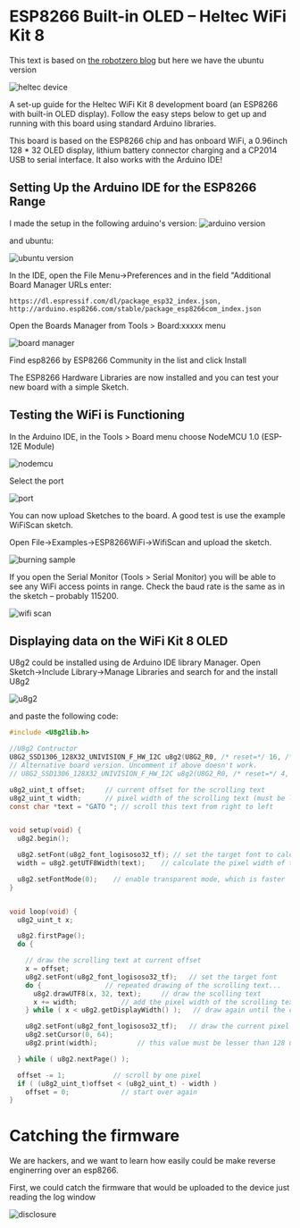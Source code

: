 # ESP8266 Built-in OLED – Heltec WiFi Kit 8

This text is based on [the robotzero blog](https://robotzero.one/heltec-wifi-kit-8/) but here we have the ubuntu version

![heltec device](https://github.com/pastaCLS/heltec/blob/master/images/heltec-device.jpg?raw=true)

A  set-up guide for the Heltec WiFi Kit 8 development board (an ESP8266 with built-in OLED display).
Follow the easy steps below to get up and running with this board using standard Arduino libraries.

This board is based on the ESP8266 chip and has onboard WiFi,  a 0.96inch 128 * 32 OLED display, lithium battery connector charging and a CP2014 USB to serial interface. It also works with the Arduino IDE!

## Setting Up the Arduino IDE for the ESP8266 Range

I made the setup in the following arduino's version:
![arduino version](https://github.com/pastaCLS/heltec/blob/master/images/version-arduino.jpg?raw=true)

and ubuntu:

![ubuntu version](https://github.com/pastaCLS/heltec/blob/master/images/version-ubuntu.jpg?raw=true)

In the IDE, open the File Menu->Preferences and in the field "Additional Board Manager URLs enter:

```
https://dl.espressif.com/dl/package_esp32_index.json, http://arduino.esp8266.com/stable/package_esp8266com_index.json
```
Open the Boards Manager from Tools > Board:xxxxx menu

![board manager](https://github.com/pastaCLS/heltec/blob/master/images/board-manager.png?raw=true)

Find esp8266 by ESP8266 Community in the list and click Install

The ESP8266 Hardware Libraries are now installed and you can test your new board with a simple Sketch.

## Testing the WiFi is Functioning

In the Arduino IDE, in the Tools > Board menu choose NodeMCU 1.0 (ESP-12E Module)

![nodemcu](https://github.com/pastaCLS/heltec/blob/master/images/nodemcu.png?raw=true)

Select the port

![port](https://github.com/pastaCLS/heltec/blob/master/images/port.png?raw=true)

You can now upload Sketches to the board. A good test is use the example WiFiScan sketch.

Open File->Examples->ESP8266WiFi->WifiScan and upload the sketch.

![burning sample](https://github.com/pastaCLS/heltec/blob/master/images/burning-sample.png?raw=true)

If you open the Serial Monitor (Tools > Serial Monitor) you will be able to see any WiFi access points in range. Check the baud rate is the same as in the sketch – probably 115200.

![wifi scan](https://github.com/pastaCLS/heltec/blob/master/images/wifiscan.png?raw=true)

## Displaying data on the WiFi Kit 8 OLED
U8g2 could be installed using de Arduino IDE library Manager. Open Sketch->Include Library->Manage Libraries and search for and the install U8g2

![u8g2](https://github.com/pastaCLS/heltec/blob/master/images/u8g2.png?raw=true)

and paste the following code:

```c
#include <U8g2lib.h>

//U8g2 Contructor
U8G2_SSD1306_128X32_UNIVISION_F_HW_I2C u8g2(U8G2_R0, /* reset=*/ 16, /* clock=*/ 5, /* data=*/ 4);
// Alternative board version. Uncomment if above doesn't work.
// U8G2_SSD1306_128X32_UNIVISION_F_HW_I2C u8g2(U8G2_R0, /* reset=*/ 4, /* clock=*/ 14, /* data=*/ 2);

u8g2_uint_t offset;     // current offset for the scrolling text
u8g2_uint_t width;      // pixel width of the scrolling text (must be lesser than 128 unless U8G2_16BIT is defined
const char *text = "GATO "; // scroll this text from right to left


void setup(void) {
  u8g2.begin();

  u8g2.setFont(u8g2_font_logisoso32_tf); // set the target font to calculate the pixel width
  width = u8g2.getUTF8Width(text);    // calculate the pixel width of the text

  u8g2.setFontMode(0);    // enable transparent mode, which is faster
}


void loop(void) {
  u8g2_uint_t x;

  u8g2.firstPage();
  do {

    // draw the scrolling text at current offset
    x = offset;
    u8g2.setFont(u8g2_font_logisoso32_tf);   // set the target font
    do {                // repeated drawing of the scrolling text...
      u8g2.drawUTF8(x, 32, text);     // draw the scolling text
      x += width;           // add the pixel width of the scrolling text
    } while ( x < u8g2.getDisplayWidth() );   // draw again until the complete display is filled

    u8g2.setFont(u8g2_font_logisoso32_tf);   // draw the current pixel width
    u8g2.setCursor(0, 64);
    u8g2.print(width);          // this value must be lesser than 128 unless U8G2_16BIT is set

  } while ( u8g2.nextPage() );

  offset -= 1;            // scroll by one pixel
  if ( (u8g2_uint_t)offset < (u8g2_uint_t) - width )
    offset = 0;             // start over again
}

```

# Catching the firmware
We are hackers, and we want to learn how easily could be make reverse enginerring over an esp8266.

First, we could catch the firmware that would be uploaded to the device just reading the log window

![disclosure](https://github.com/pastaCLS/heltec/blob/master/images/disclosure.png?raw=true)

